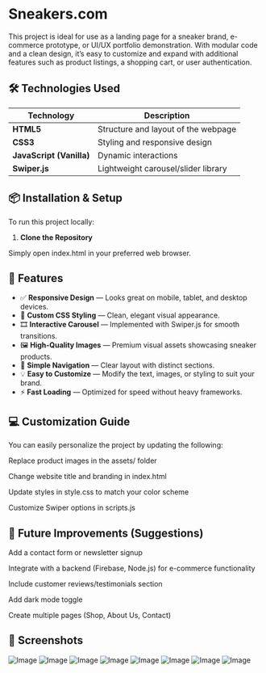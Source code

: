 # Sneakers.com
This project is ideal for use as a landing page for a sneaker brand, e-commerce prototype, or UI/UX portfolio demonstration. With modular code and a clean design, it’s easy to customize and expand with additional features such as product listings, a shopping cart, or user authentication.

## 🛠️ Technologies Used

| Technology | Description |
|------------|-------------|
| **HTML5** | Structure and layout of the webpage |
| **CSS3** | Styling and responsive design |
| **JavaScript (Vanilla)** | Dynamic interactions |
| **Swiper.js** | Lightweight carousel/slider library |

## 📦 Installation & Setup

To run this project locally:

1. **Clone the Repository**

Simply open index.html in your preferred web browser.

## 🚀 Features

- ✅ **Responsive Design** — Looks great on mobile, tablet, and desktop devices.
- 🎨 **Custom CSS Styling** — Clean, elegant visual appearance.
- 🎞️ **Interactive Carousel** — Implemented with Swiper.js for smooth transitions.
- 🖼️ **High-Quality Images** — Premium visual assets showcasing sneaker products.
- 🧭 **Simple Navigation** — Clear layout with distinct sections.
- 💡 **Easy to Customize** — Modify the text, images, or styling to suit your brand.
- ⚡ **Fast Loading** — Optimized for speed without heavy frameworks.


## 💻 Customization Guide
You can easily personalize the project by updating the following:

Replace product images in the assets/ folder

Change website title and branding in index.html

Update styles in style.css to match your color scheme

Customize Swiper options in scripts.js


## 🧪 Future Improvements (Suggestions)
Add a contact form or newsletter signup

Integrate with a backend (Firebase, Node.js) for e-commerce functionality

Include customer reviews/testimonials section

Add dark mode toggle

Create multiple pages (Shop, About Us, Contact)

## 📸 Screenshots

![Image](https://github.com/user-attachments/assets/149c277c-86ff-429e-b03d-edb7ca2e81fa)
![Image](https://github.com/user-attachments/assets/4a0b0a2a-725b-4aff-bbb4-2b7853e177b9)
![Image](https://github.com/user-attachments/assets/caf7d56f-13db-447b-a698-fb5df5ab863b)
![Image](https://github.com/user-attachments/assets/19e40df5-8ea3-477c-acf1-8b8dff4ce37e)
![Image](https://github.com/user-attachments/assets/27538518-9054-4d39-a1df-3a154dd4b150)
![Image](https://github.com/user-attachments/assets/03be1247-e596-4de5-9baf-ec2dc89d714b)
![Image](https://github.com/user-attachments/assets/a278b3f3-279f-412b-a0f2-5b3f3713466a)
![Image](https://github.com/user-attachments/assets/38e1afa0-8535-498b-8f0f-cc179718d4c8)
